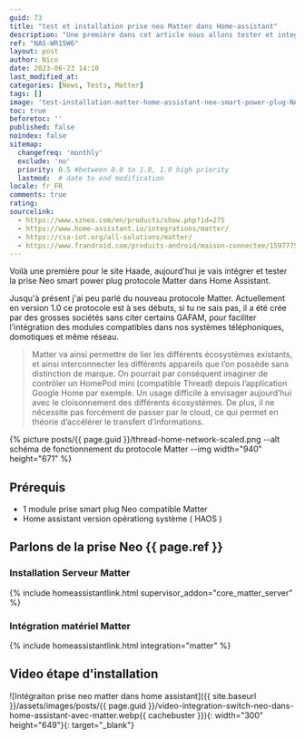 ```yaml
---
guid: 73
title: "test et installation prise neo Matter dans Home-assistant"
description: "Une première dans cet article nous allons tester et integrer la prise Neo NAS-WR15W6 protocole Matter dans home assistant"
ref: "NAS-WR15W6"
layout: post
author: Nico
date: 2023-06-23 14:10
last_modified_at: 
categories: [News, Tests, Matter]
tags: []
image: 'test-installation-matter-home-assistant-neo-smart-power-plug-NAS-WR15W6.png'
toc: true
beforetoc: ''
published: false
noindex: false
sitemap:
  changefreq: 'monthly'
  exclude: 'no'
  priority: 0.5 #between 0.0 to 1.0, 1.0 high priority
  lastmod:  # date to end modification
locale: fr_FR
comments: true
rating:  
sourcelink:
  - https://www.szneo.com/en/products/show.php?id=275
  - https://www.home-assistant.io/integrations/matter/
  - https://csa-iot.org/all-solutions/matter/
  - https://www.frandroid.com/produits-android/maison-connectee/1597775_matter-fonctionnement-objets-connectes-compatibles-tout-savoir-sur-la-nouvelle-norme-universelle-des-objets-connectes
---
```


Voilà une première pour le site Haade, aujourd'hui je vais intégrer et tester la prise Neo smart power plug protocole Matter dans Home Assistant.

Jusqu'à présent j'ai peu parlé du nouveau protocole Matter. Actuellement en version 1.0 ce protocole est à ses débuts, si tu ne sais pas, il a été crée par des grosses sociétés sans citer certains GAFAM, pour faciliter l'intégration des modules compatibles dans nos systèmes téléphoniques, domotiques et même réseau. 

> Matter va ainsi permettre de lier les différents écosystèmes existants, et ainsi interconnecter les différents appareils que l’on possède sans distinction de marque. On pourrait par conséquent imaginer de contrôler un HomePod mini (compatible Thread) depuis l’application Google Home par exemple. Un usage difficile à envisager aujourd’hui avec le cloisonnement des différents écosystèmes. De plus, il ne nécessite pas forcément de passer par le cloud, ce qui permet en théorie d’accélérer le transfert d’informations.

{% picture posts/{{ page.guid }}/thread-home-network-scaled.png --alt schéma de fonctionnement du protocole Matter --img width="940" height="671" %}

## Prérequis
- 1 module prise smart plug Neo compatible Matter
- Home assistant version opérationg système ( HAOS )

## Parlons de la prise Neo {{ page.ref }}

### Installation Serveur Matter

{% include homeassistantlink.html supervisor_addon="core_matter_server" %}

### Intégration matériel Matter

{% include homeassistantlink.html integration="matter" %}

## Video étape d'installation

![Intégraiton prise neo matter dans home assistant]({{ site.baseurl }}/assets/images/posts/{{ page.guid }}/video-integration-switch-neo-dans-home-assistant-avec-matter.webp{{ cachebuster }}){: width="300" height="649"}{: target="_blank"}



